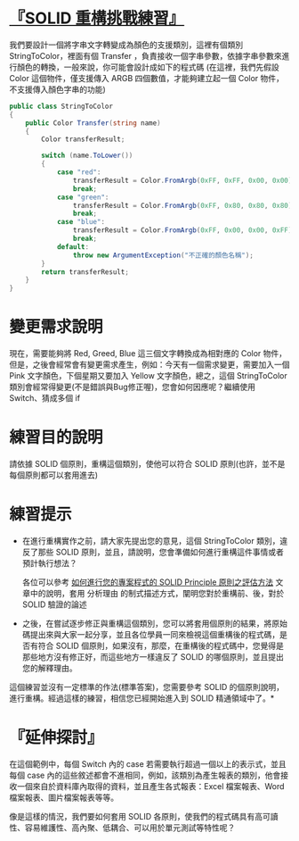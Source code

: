 # [『SOLID 重構挑戰練習』](https://gist.github.com/vulcanlee/07602bd1b1a56e335c2ed4c3a5923858)

我們要設計一個將字串文字轉變成為顏色的支援類別，這裡有個類別 StringToColor，裡面有個 Transfer ，負責接收一個字串參數，依據字串參數來進行顏色的轉換，一般來說，你可能會設計成如下的程式碼
(在這裡，我們先假設 Color 這個物件，僅支援傳入 ARGB 四個數值，才能夠建立起一個 Color 物件，不支援傳入顏色字串的功能)

```csharp
public class StringToColor
{
    public Color Transfer(string name)
    {
        Color transferResult;

        switch (name.ToLower())
        {
            case "red":
                transferResult = Color.FromArgb(0xFF, 0xFF, 0x00, 0x00);
                break;
            case "green":
                transferResult = Color.FromArgb(0xFF, 0x80, 0x80, 0x80);
                break;
            case "blue":
                transferResult = Color.FromArgb(0xFF, 0x00, 0x00, 0xFF);
                break;
            default:
                throw new ArgumentException("不正確的顏色名稱");
        }
        return transferResult;
    }
}
```

# 變更需求說明

現在，需要能夠將 Red, Greed, Blue 這三個文字轉換成為相對應的 Color 物件，但是，之後會經常會有變更需求產生，例如：今天有一個需求變更，需要加入一個 Pink 文字顏色，下個星期又要加入 Yellow 文字顏色，總之，這個 StringToColor 類別會經常得變更(不是錯誤與Bug修正喔)，您會如何因應呢？繼續使用 Switch、猜成多個 if

# 練習目的說明

請依據 SOLID 個原則，重構這個類別，使他可以符合 SOLID 原則(也許，並不是每個原則都可以套用進去)

# 練習提示

* 在進行重構實作之前，請大家先提出您的意見，這個 StringToColor 類別，違反了那些 SOLID 原則，並且，請說明，您會準備如何進行重構這件事情或者預計執行想法？

  各位可以參考 [如何進行您的專案程式的 SOLID Principle 原則之評估方法](https://gist.github.com/vulcanlee/822ab34251ad1d9e346b27d535071244) 文章中的說明，套用 分析理由 的制式描述方式，闡明您對於重構前、後，對於 SOLID 驗證的論述

* 之後，在嘗試逐步修正與重構這個類別，您可以將套用個原則的結果，將原始碼提出來與大家一起分享，並且各位學員一同來檢視這個重構後的程式碼，是否有符合 SOLID 個原則，如果沒有，那麼，在重構後的程式碼中，您覺得是那些地方沒有修正好，而這些地方一樣違反了 SOLID 的哪個原則，並且提出您的解釋理由。

這個練習並沒有一定標準的作法(標準答案)，您需要參考 SOLID 的個原則說明，進行重構。經過這樣的練習，相信您已經開始進入到 SOLID 精通領域中了。* 

# 『延伸探討』

在這個範例中，每個 Switch 內的 case 若需要執行超過一個以上的表示式，並且每個 case 內的這些敘述都會不進相同，例如，該類別為產生報表的類別，他會接收一個來自於資料庫內取得的資料，並且產生各式報表：Excel 檔案報表、Word 檔案報表、圖片檔案報表等等。

像是這樣的情況，我們要如何套用 SOLID 各原則，使我們的程式碼具有高可讀性、容易維護性、高內聚、低耦合、可以用於單元測試等特性呢？

